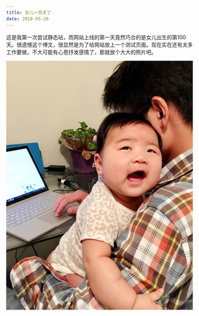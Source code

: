 ```yaml
---
title: 女儿一百天了
date: 2018-05-26
---
```

这是我第一次尝试静态站，而网站上线的第一天竟然巧合的是女儿出生的第100天。很遗憾这个博文，很显然是为了给网站放上一个测试页面。现在实在还有太多工作要做，不大可能有心思抒发感情了，那就放个大大的照片吧。

![](static/img/100.png)
